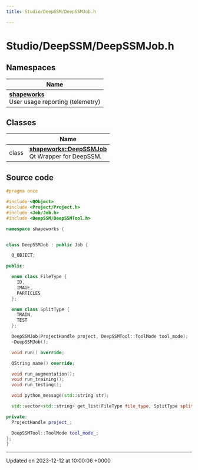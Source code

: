 ```yaml
---
title: Studio/DeepSSM/DeepSSMJob.h

---
```


# Studio/DeepSSM/DeepSSMJob.h



## Namespaces

| Name           |
| -------------- |
| **[shapeworks](../Namespaces/namespaceshapeworks.md)** <br>User usage reporting (telemetry)  |

## Classes

|                | Name           |
| -------------- | -------------- |
| class | **[shapeworks::DeepSSMJob](../Classes/classshapeworks_1_1DeepSSMJob.md)** <br>Qt Wrapper for DeepSSM.  |




## Source code

```cpp
#pragma once

#include <QObject>
#include <Project/Project.h>
#include <Job/Job.h>
#include <DeepSSM/DeepSSMTool.h>

namespace shapeworks {


class DeepSSMJob : public Job {

  Q_OBJECT;

public:

  enum class FileType {
    ID,
    IMAGE,
    PARTICLES
  };

  enum class SplitType {
    TRAIN,
    TEST
  };

  DeepSSMJob(ProjectHandle project, DeepSSMTool::ToolMode tool_mode);
  ~DeepSSMJob();

  void run() override;

  QString name() override;

  void run_augmentation();
  void run_training();
  void run_testing();

  void python_message(std::string str);

  std::vector<std::string> get_list(FileType file_type, SplitType split_type);

private:
  ProjectHandle project_;

  DeepSSMTool::ToolMode tool_mode_;
};
}
```


-------------------------------

Updated on 2023-12-12 at 10:00:06 +0000
